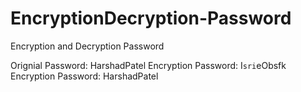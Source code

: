 # EncryptionDecryption-Password
Encryption and Decryption Password

Orignial Password: HarshadPatel
Encryption Password: I`sri`eObsfk
Encryption Password: HarshadPatel
